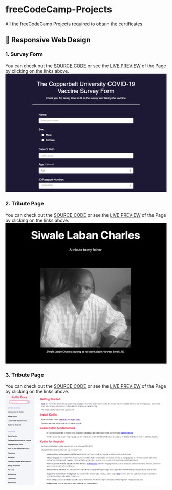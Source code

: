 # freeCodeCamp-Projects

All the freeCodeCamp Projects required to obtain the certificates.

## 🎨 Responsive Web Design

### 1. Survey Form

You can check out the [SOURCE CODE](/01-Responsive-Web-Design/01-Survey%20Form/) or see the [LIVE PREVIEW](https://codepen.io/ntapeknoxsiwale/pen/dyvovmG) of the Page by clicking on the links above.
![freeCodeCamp Survey form page preview image](/01-Responsive-Web-Design/01-Survey%20Form/survey-form-preview.png)

### 2. Tribute Page

You can check out the [SOURCE CODE](/01-Responsive-Web-Design/02-Tribute%20Page/) or see the [LIVE PREVIEW](https://codepen.io/ntapeknoxsiwale/pen/qBXXYBQ) of the Page by clicking on the links above.
![freeCodeCamp Tribute Page preview image](/01-Responsive-Web-Design/02-Tribute%20Page/tribute-page-preview.png)

### 3. Tribute Page

You can check out the [SOURCE CODE](/01-Responsive-Web-Design/03-Technical%20Documentation/) or see the [LIVE PREVIEW](https://codepen.io/ntapeknoxsiwale/pen/OJEmBeQ) of the Page by clicking on the links above.
![freeCodeCamp Tribute Page preview image](/01-Responsive-Web-Design/03-Technical%20Documentation/techincal-doc-preview.png)
